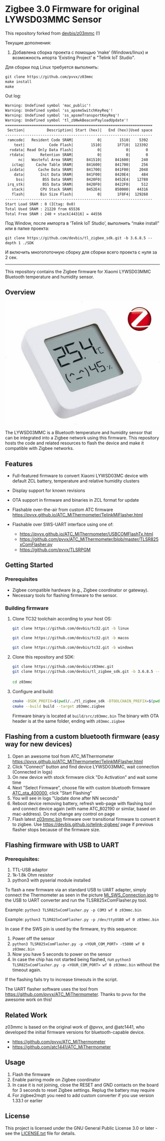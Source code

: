 # Zigbee 3.0 Firmware for original LYWSD03MMC Sensor

This repository forked from [devbis/z03mmc](https://github.com/devbis/z03mmc) (!)

Текущие дополнения:

1. Добавлена сборка проекта с помощью ‘make’ (Windows/linux) и возможность ипорта 'Existing Project' в "Telink IoT Studio".

Для сборки под Linux требуется выполнить:

```
git clone https://github.com/pvvx/z03mmc
make install
make
```

Out log:
```
Warning: Undefined symbol 'mac_public'!
Warning: Undefined symbol 'ss_apsmeSwitchKeyReq'!
Warning: Undefined symbol 'ss_apsmeTransportKeyReq'!
Warning: Undefined symbol 'tl_zbNwkBeaconPayloadUpdate'!
===================================================================
 Section|          Description| Start (hex)|   End (hex)|Used space
-------------------------------------------------------------------
 ramcode|   Resident Code SRAM|           0|        1510|    5392
    text|           Code Flash|        1510|       1F710|  123392
  rodata| Read Only Data Flash|           0|           0|       0
  rtdata|       Retention SRAM|           0|           0|       0
      nc|   Wasteful Area SRAM|      841510|      841600|     240
   ictag|     Cache Table SRAM|      841600|      841700|     256
  icdata|      Cache Data SRAM|      841700|      841F00|    2048
    data|       Init Data SRAM|      841F00|      8420E4|     484
     bss|        BSS Data SRAM|      8420F0|      8452E4|   12788
 irq_stk|        BSS Data SRAM|      8420F0|      8422F0|     512
   stack|       CPU Stack SRAM|      8452E4|      850000|   44316
   flash|       Bin Size Flash|           0|       1F8F4|  129268
-------------------------------------------------------------------
Start Load SRAM : 0 (ICtag: 0x0)
Total Used SRAM : 21220 from 65536
Total Free SRAM : 240 + stack[44316] = 44556
```

Под Window, после импорта в ‘Telink IoT Studio’, выполнить “make install” или в папке проекта:
```
git clone https://github.com/devbis/tl_zigbee_sdk.git -b 3.6.8.5 --depth 1 ./SDK
```
И включить многопоточную сборку для сборки всего проекта с нуля за 2 сек.


---

This repository contains the Zigbee firmware for Xiaomi LYWSD03MMC Bluetooth temperature and humidity sensor.

## Overview

![](./assets/device.jpg)

The LYWSD03MMC is a Bluetooth temperature and humidity sensor that can be integrated into a Zigbee network using
this firmware. This repository hosts the code and related resources to flash the device and make 
it compatible with Zigbee networks.

## Features
- Full-featured firmware to convert Xiaomi LYWSD03MC device with default ZCL battery, temperature and relative humidity clusters
- Display support for known revisions
- OTA support in firmware and binaries in ZCL format for update 
- Flashable over-the-air from custom ATC firmware https://pvvx.github.io/ATC_MiThermometer/TelinkMiFlasher.html
- Flashable over SWS-UART interface using one of:

  - https://pvvx.github.io/ATC_MiThermometer/USBCOMFlashTx.html
  - https://github.com/pvvx/ATC_MiThermometer/blob/master/TLSR825xComFlasher.py 
  - https://github.com/pvvx/TLSRPGM 

## Getting Started

### Prerequisites

- Zigbee compatible hardware (e.g., Zigbee coordinator or gateway).
- Necessary tools for flashing firmware to the sensor.

### Building firmware

1. Clone TC32 toolchain according to your host OS:
    ```sh
    git clone https://github.com/devbis/tc32.git -b linux
    ```
    ```sh
    git clone https://github.com/devbis/tc32.git -b macos
    ```
    ```sh
    git clone https://github.com/devbis/tc32.git -b windows
    ```

2. Clone this repository and SDK:

    ```sh
    git clone https://github.com/devbis/z03mmc.git
    git clone https://github.com/devbis/tl_zigbee_sdk.git -b 3.6.8.5 --depth 1
   
    cd z03mmc
    ```
   
3. Configure and build:
    ```sh
    cmake -DSDK_PREFIX=$(pwd)/../tl_zigbee_sdk -DTOOLCHAIN_PREFIX=$(pwd)/../tc32 -B build .
    cmake --build build --target z03mmc.zigbee
    ```

    Firmware binary is located at `build/src/z03mmc.bin`
    The binary with OTA header is at the same folder, ending with `z03mmc.zigbee`


## Flashing from a custom bluetooth firmware (easy way for new devices)
1. Open an awesome tool from ATC_MiThermometer https://pvvx.github.io/ATC_MiThermometer/TelinkMiFlasher.html
2. Click "Connect" button and find device LYWSD03MMC, wait connection (Connected in logs)
3. On new device with stock firmware click "Do Activation" and wait some time
4. Next "Select Firmware", choose file with custom bluetooth firmware [ATC_ota_400000](./assets/ATC_ota_40000.bin), click "Start Flashing"
5. You will see in logs "Update done after NN seconds"
6. Reboot device removing battery, refresh web-page with flashing tool and connect device again (with name ATC_802190 or similar, based on mac-address). Do not change any control on page
8. Flash latest [z03mmc.bin](https://github.com/devbis/z03mmc/releases) firmware over transitional firmware to convert it to zigbee. Use https://devbis.github.io/telink-zigbee/ page if previous flasher stops because of the firmware size.

## Flashing firmware with USB to UART

### Prerequisites: 
1. TTL-USB adaptor
2. 1k-1.8k Ohm resistor
3. python3 with pyserial module installed


To flash a new firmware via an standard USB to UART adapter, simply connect the Thermometer as seen in the picture [Mi_SWS_Connection.jpg](./assets/Mi_SWS_Connection.jpg) to the USB to UART converter and run the TLSR825xComFlasher.py tool.

Example: `python3 TLSR825xComFlasher.py -p COM3 wf 0 z03mmc.bin`

Example: `python3 TLSR825xComFlasher.py -p /dev/ttyUSB0 wf 0 z03mmc.bin`

In case if the SWS pin is used by the firmware, try this sequence:
1. Power off the sensor
2. `python3 TLSR825xComFlasher.py -p <YOUR_COM_PORT> -t5000 wf 0 z03mmc.bin`
3. Now you have 5 seconds to power on the sensor
4. In case the chip has not started being flashed, run `python3 TLSR825xComFlasher.py -p <YOUR_COM_PORT> wf 0 z03mmc.bin` without the timeout again.

If the flashing fails try to increase timeouts in the script.

The UART flasher software uses the tool from https://github.com/pvvx/ATC_MiThermometer. Thanks to pvvx for the awesome work on this!

## Related Work
z03mmc is based on the original work of @pvvx, and @atc1441, who developed the initial firmware versions for bluetooth-capable device.
- https://github.com/pvvx/ATC_MiThermometer
- https://github.com/atc1441/ATC_MiThermometer

## Usage

1. Flash the firmware
2. Enable pairing mode on Zigbee coordinator
3. In case it is not joining, close the RESET and GND contacts on the board for 3 seconds to reset Zigbee settings. Replug the battery may require
4. For zigbee2mqtt you need to add custom converter if you use version 1.33.1 or earlier

## License

This project is licensed under the GNU General Public License 3.0 or later - see the [LICENSE.txt](LICENSE.txt) file for details.

